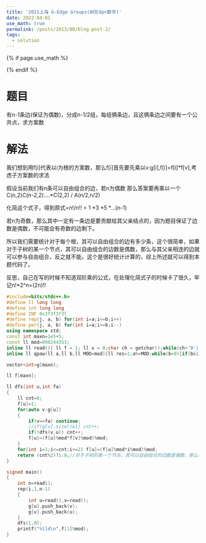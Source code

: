 ```yaml
---
title: '2021上海 G-Edge Groups(树形dp+数学)'
date: 2022-04-01
use_math: true
permalink: /posts/2013/08/blog-post-2/
tags:
  - solution
---
```

{% if page.use_math %}  
<script type="text/javascript" id="MathJax-script" async  
  src="https://cdn.jsdelivr.net/npm/mathjax@3/es5/tex-mml-chtml.js">  
</script>  
<script>  
  MathJax = {  
    tex: {  
      inlineMath: [['$', '$'], ['\\(', '\\)']],  
      displayMath: [['$$', '$$'], ['\\[', '\\]']],  
      processEscapes: true  
    }  
  };  
</script>  
{% endif %}

# 题目  
有n-1条边(保证为偶数)，分成n-1/2组，每组俩条边，且这俩条边之间要有一个公共点，求方案数

# 解法
我们想到用f[i]代表以i为根的方案数，那么f[i]首先要先乘以v:g[i],f[i]=f[i]*f[v],考虑子方案数的求法

假设当前我们有n条可以自由组合的边，若n为偶数
那么答案要再乘以一个C(n,2)*C(n-2,2)*....*C(2,2) / A(n/2,n/2)

化简这个式子，得到原式=n!/n!! = 1 *3 *5 *...(n-1)

若n为奇数，那么其中一定有一条边是要贡献给其父亲结点的，因为题目保证了边数是偶数，不可能会有奇数的边剩下。

所以我们需要统计对于每个根，其可以自由组合的边有多少条，这个很简单，如果对于子树的某一个节点，其可以自由组合的边数是偶数，那么与其父亲相连的边就可以参与自由组合，反之就不能。这个是很好统计计算的，综上所述就可以得到本题代码了。

反思，自己在写的时候不知道双阶乘的公式，在处理化简式子的时候卡了很久，牢记n!*2^n=(2n)!!

```cpp 
#include<bits/stdc++.h>
#define ll long long
#define int long long
#define INF 0x3f3f3f3f
#define rep(j, a, b) for(int i=a;i<=b;i++)
#define per(j, a, b) for(int i=a;i>=b;i--)
using namespace std;
const int maxn=1e5+5;
const ll mod=998244353;
inline ll read(){ ll f = 1; ll x = 0;char ch = getchar();while(ch>'9'||ch<'0') {if(ch=='-') f=-1; ch = getchar();}while(ch>='0'&&ch<='9') x = (x<<3) + (x<<1) + ch - '0',  ch = getchar();return x*f; }
inline ll qpow(ll a,ll b,ll MOD=mod){ll res=1;a%=MOD;while(b>0){if(b&1)res=res*a%MOD;a=a*a%MOD;b>>=1;}return res;}

vector<int>g[maxn];

ll f[maxn];

ll dfs(int u,int fa)
{
    ll cnt=0;
    f[u]=1;
    for(auto v:g[u])
    {
        if(v==fa) continue;
        //if(g[v].size()&1) cnt++;
        if(!dfs(v,u)) cnt++;
        f[u]=(f[u]%mod*f[v]%mod)%mod;
    }
    for(int i=1;i<=cnt;i+=2) f[u]=(f[u]%mod*i%mod)%mod;
    return (cnt%2)?1:0;//对于子树的某一个节点，其可以自由组合的边数是偶数，那么与其父亲相连的边就可以参与自由组合，反之就不能
}

signed main()
{
    int n=read();
    rep(i,1,n-1)
    {
        int u=read(),v=read();
        g[u].push_back(v);
        g[v].push_back(u);
    }
    dfs(1,0);
    printf("%lld\n",f[1]%mod);
}

```
